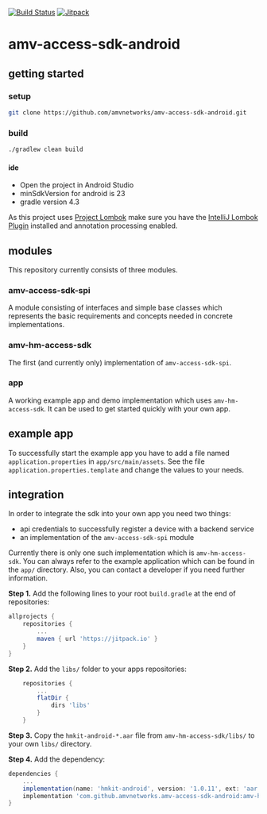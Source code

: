[![Build Status](https://travis-ci.org/amvnetworks/amv-access-sdk-android.svg?branch=master)](https://travis-ci.org/amvnetworks/amv-access-sdk-android)
[![Jitpack](https://jitpack.io/v/amvnetworks/amv-access-sdk-android.svg)](https://jitpack.io/#amvnetworks/amv-access-sdk-android)


amv-access-sdk-android
======================

## getting started
### setup
```bash
git clone https://github.com/amvnetworks/amv-access-sdk-android.git
```

### build
```bash
./gradlew clean build
```

#### ide
* Open the project in Android Studio
* minSdkVersion for android is 23
* gradle version 4.3

As this project uses [Project Lombok](https://projectlombok.org/) make sure you have the
[IntelliJ Lombok Plugin](https://github.com/mplushnikov/lombok-intellij-plugin) installed and
annotation processing enabled.

## modules
This repository currently consists of three modules.

### amv-access-sdk-spi
A module consisting of interfaces and simple base classes which represents the basic requirements
and concepts needed in concrete implementations.

### amv-hm-access-sdk
The first (and currently only) implementation of `amv-access-sdk-spi`.

### app
A working example app and demo implementation which uses `amv-hm-access-sdk`. It can be used
to get started quickly with your own app.

## example app
To successfully start the example app you have to add a file named `application.properties` in `app/src/main/assets`.
See the file `application.properties.template` and change the values to your needs.

## integration
In order to integrate the sdk into your own app you need two things:
- api credentials to successfully register a device with a backend service
- an implementation of the `amv-access-sdk-spi` module

Currently there is only one such implementation which is `amv-hm-access-sdk`.
You can always refer to the example application which can be found in the `app/` directory.
Also, you can contact a developer if you need further information.

**Step 1.** Add the following lines to your root `build.gradle` at the end of repositories:
```groovy
allprojects {
    repositories {
        ...
        maven { url 'https://jitpack.io' }
    }
}
```

**Step 2.** Add the `libs/` folder to your apps repositories:
```groovy
    repositories {
        ...
        flatDir {
            dirs 'libs'
        }
    }
```

**Step 3.** Copy the `hmkit-android-*.aar` file from `amv-hm-access-sdk/libs/` to your own `libs/` directory.

**Step 4.** Add the dependency:

```groovy
dependencies {
    ...
    implementation(name: 'hmkit-android', version: '1.0.11', ext: 'aar')
    implementation 'com.github.amvnetworks.amv-access-sdk-android:amv-hm-access-sdk:v0.0.1'
}
```

    
